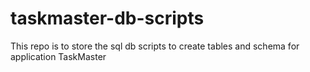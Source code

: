 # taskmaster-db-scripts
This repo is to store the sql db scripts to create tables and schema for application TaskMaster
